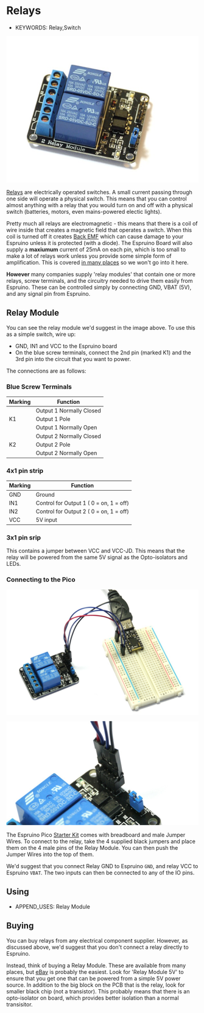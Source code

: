 <!--- Copyright (c) 2013 Gordon Williams, Pur3 Ltd. See the file LICENSE for copying permission. -->
Relays
=====

* KEYWORDS: Relay,Switch

![Relay Module](Relays/2x.jpg)

[Relays](http://en.wikipedia.org/wiki/Relay) are electrically operated switches. A small current passing through one side will operate a physical switch. This means that you can control almost anything with a relay that you would turn on and off with a physical switch (batteries, motors, even mains-powered electic lights).

Pretty much all relays are electromagnetic - this means that there is a coil of wire inside that creates a magnetic field that operates a switch. When this coil is turned off it creates [Back EMF](http://en.wikipedia.org/wiki/Counter-electromotive_force) which can cause damage to your Espruino unless it is protected (with a diode). The Espruino Board will also supply a **maxiumum** current of 25mA on each pin, which is too small to make a lot of relays work unless you provide some simple form of amplification. This is covered [in many places](http://makezine.com/2009/02/02/connecting-a-relay-to-arduino/) so we won't go into it here.

**However** many companies supply 'relay modules' that contain one or more relays, screw terminals, and the circuitry needed to drive them easily from Espruino. These can be controlled simply by connecting GND, VBAT (5V), and any signal pin from Espruino.

Relay Module
----------

You can see the relay module we'd suggest in the image above. To use this as a simple switch, wire up:

* GND, IN1 and VCC to the Espruino board
* On the blue screw terminals, connect the 2nd pin (marked K1) and the 3rd pin into the circuit that you want to power.


The connections are as follows:

### Blue Screw Terminals

| Marking | Function |
| ------- | -------- |
|         | Output 1 Normally Closed |
| K1      | Output 1 Pole |
|         | Output 1 Normally Open |
|         | Output 2 Normally Closed |
| K2      | Output 2 Pole |
|         | Output 2 Normally Open |

### 4x1 pin strip

| Marking | Function |
| ------- | -------- |
| GND     | Ground |
| IN1     | Control for Output 1 ( 0 = on, 1 = off) |
| IN2     | Control for Output 2 ( 0 = on, 1 = off) |
| VCC     | 5V input |

### 3x1 pin srip

This contains a jumper between VCC and VCC-JD. This means that the relay will be powered from the same 5V signal as the Opto-isolators and LEDs.

### Connecting to the Pico

![Relay Module on Pico](Relays/pico.jpg)

![Jumpers on Relay Module](Relays/jumperwire.jpg)

The Espruino Pico [Starter Kit](/Espruino+Kits) comes with breadboard and male Jumper Wires. To connect to the relay, take the 4 supplied black jumpers and place them on the 4 male pins of the Relay Module. You can then push the Jumper Wires into the top of them.

We'd suggest that you connect Relay GND to Espruino `GND`, and relay VCC to Espruino `VBAT`. The two inputs can then be connected to any of the IO pins.

Using 
-----

* APPEND_USES: Relay Module

Buying
-----

You can buy relays from any electrical component supplier. However, as discussed above, we'd suggest that you don't connect a relay directly to Espruino.

Instead, think of buying a Relay Module. These are available from many places, but [eBay](http://www.ebay.com/sch/i.html?_nkw=relay+module+5v) is probably the easiest. Look for 'Relay Module 5V' to ensure that you get one that can be powered from a simple 5V power source. In addition to the big block on the PCB that is the relay, look for smaller black chip (not a transistor). This probably means that there is an opto-isolator on board, which provides better isolation than a normal transisitor.


